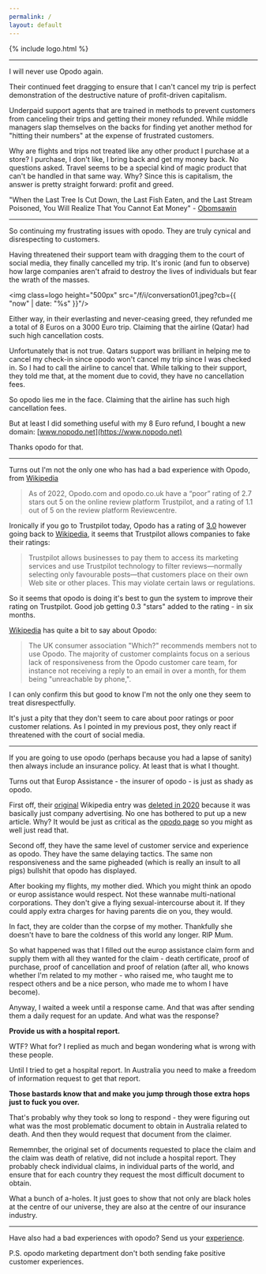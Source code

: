 ```yaml
---
permalink: /
layout: default
---
```


{% include logo.html %}

<a name="1"></a>
<hr class="short">

I will never use Opodo again.

Their continued feet dragging to ensure that I can't cancel my trip is perfect demonstration of the destructive nature of profit-driven capitalism.

Underpaid support agents that are trained in methods to prevent customers from canceling their trips and getting their money refunded. While middle managers slap themselves on the backs for finding yet another method for "hitting their numbers" at the expense of frustrated customers.

Why are flights and trips not treated like any other product I purchase at a store? I purchase, I don't like, I bring back and get my money back. No questions asked. Travel seems to be a special kind of magic product that can't be handled in that same way. Why? Since this is capitalism, the answer is pretty straight forward: profit and greed.

"When the Last Tree Is Cut Down, the Last Fish Eaten, and the Last Stream Poisoned, You Will Realize That You Cannot Eat Money" - [Obomsawin](https://quoteinvestigator.com/2011/10/20/last-tree-cut/)

<a name="2"></a>
<hr class="short">

So continuing my frustrating issues with opodo. They are truly cynical and disrespecting to customers.

Having threatened their support team with dragging them to the court of social media, they finally cancelled my trip. It's ironic (and fun to observe) how large companies aren't afraid to destroy the lives of individuals but fear the wrath of the masses.

<img class=logo height="500px" src="/f/i/conversation01.jpeg?cb={{ "now" | date: "%s" }}"/>

Either way, in their everlasting and never-ceasing greed, they refunded me a total of 8 Euros on a 3000 Euro trip. Claiming that the airline (Qatar) had such high cancellation costs.

Unfortunately that is not true. Qatars support was brilliant in helping me to cancel my check-in since opodo won't cancel my trip since I was checked in. So I had to call the airline to cancel that. While talking to their support, they told me that, at the moment due to covid, they have no cancellation fees.

So opodo lies me in the face. Claiming that the airline has such high cancellation fees.

But at least I did something useful with my 8 Euro refund, I bought a new domain: [www.nopodo.net](https://www.nopodo.net)

Thanks opodo for that.


<a name="3"></a>
<hr class="short">

Turns out I'm not the only one who has had a bad experience with Opodo, from [Wikipedia](https://en.wikipedia.org/w/index.php?title=Opodo&oldid=1077423334#Criticism)

> As of 2022, Opodo.com and opodo.co.uk have a “poor” rating of 2.7 stars out 5 on the online review platform Trustpilot, and a rating of 1.1 out of 5 on the review platform Reviewcentre.

Ironically if you go to Trustpilot today, Opodo has a rating of [3.0](https://www.trustpilot.com/review/www.opodo.com) however going back to [Wikipedia](https://en.wikipedia.org/w/index.php?title=Trustpilot&oldid=1094745778#Criticism), it seems that Trustpilot allows companies to fake their ratings:

> Trustpilot allows businesses to pay them to access its marketing services and use Trustpilot technology to filter reviews—normally selecting only favourable posts—that customers place on their own Web site or other places. This may violate certain laws or regulations.

So it seems that opodo is doing it's best to gun the system to improve their rating on Trustpilot. Good job getting 0.3 "stars" added to the rating - in six months.

[Wikipedia](https://en.wikipedia.org/w/index.php?title=Opodo&oldid=1077423334#Criticism) has quite a bit to say about Opodo:

> The UK consumer association "Which?" recommends members not to use Opodo. The majority of customer complaints focus on a serious lack of responsiveness from the Opodo customer care team, for instance not receiving a reply to an email in over a month, for them being "unreachable by phone,".

I can only confirm this but good to know I'm not the only one they seem to treat disrespectfully.

It's just a pity that they don't seem to care about poor ratings or poor customer relations. As I pointed in my previous post, they only react if threatened with the court of social media.

<a name="4"></a>
<hr class="short">

If you are going to use opodo (perhaps because you had a lapse of sanity) then always include an insurance policy. At least that is what I thought.

Turns out that Europ Assistance - the insurer of opodo - is just as shady as opodo.

First off, their [original](https://web.archive.org/web/20160306033704/https://en.wikipedia.org/wiki/Europ_Assistance) Wikipedia entry was [deleted in 2020](https://web.archive.org/web/20200616051311/https://en.wikipedia.org/wiki/Europ_Assistance) because it was basically just company advertising. No one has bothered to put up a new article. Why? It would be just as critical as the [opodo page](https://en.wikipedia.org/w/index.php?title=Opodo&oldid=1077423334#Criticism) so you might as well just read that.

Second off, they have the same level of customer service and experience as opodo. They have the same delaying tactics. The same non responsiveness and the same pigheaded (which is really an insult to all pigs) bullshit that opodo has displayed.

After booking my flights, my mother died. Which you might think an opodo or europ assistance would respect. Not these wannabe multi-national corporations. They don't give a flying sexual-intercourse about it. If they could apply extra charges for having parents die on you, they would.

In fact, they are colder than the corpse of my mother. Thankfully she doesn't have to bare the coldness of this world any longer. RIP Mum.

So what happened was that I filled out the europ assistance claim form and supply them with all they wanted for the claim - death certificate, proof of purchase, proof of cancellation and proof of relation (after all, who knows whether I'm related to my mother - who raised me, who taught me to respect others and be a nice person, who made me to whom I have become).

Anyway, I waited a week until a response came. And that was after sending them a daily request for an update. And what was the response?

**Provide us with a hospital report.**

WTF? What for? I replied as much and began wondering what is wrong with these people.

Until I tried to get a hospital report. In Australia you need to make a freedom of information request to get that report.

**Those bastards know that and make you jump through those extra hops just to fuck you over.**

That's probably why they took so long to respond - they were figuring out what was the most problematic document to obtain in Australia related to death. And then they would request that document from the claimer.

Rememnber, the original set of documents requested to place the claim and the claim was death of relative, did not include a hospital report. They probably check individual claims, in individual parts of the world, and ensure that for each country they request the most difficult document to obtain.

What a bunch of a-holes. It just goes to show that not only are black holes at the centre of our universe, they are also at the centre of our insurance industry.

<hr class="short">

Have also had a bad experiences with opodo? Send us your <a href="mailto:badexperiences@nopodo.net">experience</a>.

P.S. opodo marketing department don't both sending fake positive customer experiences.
